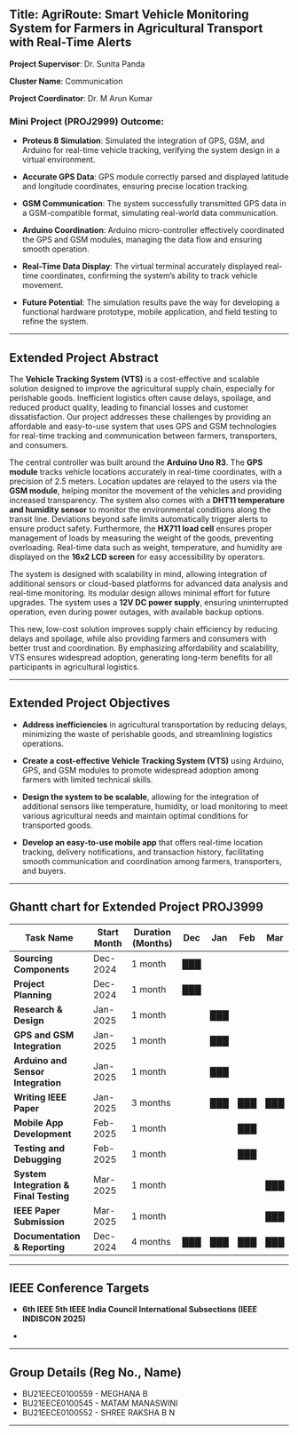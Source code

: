 ## Title: **AgriRoute: Smart Vehicle Monitoring System for Farmers in Agricultural Transport with Real-Time Alerts**

**Project Supervisor**: Dr. Sunita Panda

**Cluster Name**: Communication  

**Project Coordinator**: Dr. M Arun Kumar  

### Mini Project (PROJ2999) Outcome:

- **Proteus 8 Simulation**: Simulated the integration of GPS, GSM, and Arduino for real-time vehicle tracking, verifying the system design in a virtual environment.
  
- **Accurate GPS Data**: GPS module correctly parsed and displayed latitude and longitude coordinates, ensuring precise location tracking.
  
- **GSM Communication**: The system successfully transmitted GPS data in a GSM-compatible format, simulating real-world data communication.
  
- **Arduino Coordination**: Arduino micro-controller effectively coordinated the GPS and GSM modules, managing the data flow and ensuring smooth operation.
  
- **Real-Time Data Display**: The virtual terminal accurately displayed real-time coordinates, confirming the system’s ability to track vehicle movement.
  
- **Future Potential**: The simulation results pave the way for developing a functional hardware prototype, mobile application, and field testing to refine the system.

---

## Extended Project Abstract

The **Vehicle Tracking System (VTS)** is a cost-effective and scalable solution designed to improve the agricultural supply chain, especially for perishable goods. Inefficient logistics often cause delays, spoilage, and reduced product quality, leading to financial losses and customer dissatisfaction. Our project addresses these challenges by providing an affordable and easy-to-use system that uses GPS and GSM technologies for real-time tracking and communication between farmers, transporters, and consumers.

The central controller was built around the **Arduino Uno R3**. The **GPS module** tracks vehicle locations accurately in real-time coordinates, with a precision of 2.5 meters. Location updates are relayed to the users via the **GSM module**, helping monitor the movement of the vehicles and providing increased transparency. The system also comes with a **DHT11 temperature and humidity sensor** to monitor the environmental conditions along the transit line. Deviations beyond safe limits automatically trigger alerts to ensure product safety. Furthermore, the **HX711 load cell** ensures proper management of loads by measuring the weight of the goods, preventing overloading. Real-time data such as weight, temperature, and humidity are displayed on the **16x2 LCD screen** for easy accessibility by operators.

The system is designed with scalability in mind, allowing integration of additional sensors or cloud-based platforms for advanced data analysis and real-time monitoring. Its modular design allows minimal effort for future upgrades. The system uses a **12V DC power supply**, ensuring uninterrupted operation, even during power outages, with available backup options.

This new, low-cost solution improves supply chain efficiency by reducing delays and spoilage, while also providing farmers and consumers with better trust and coordination. By emphasizing affordability and scalability, VTS ensures widespread adoption, generating long-term benefits for all participants in agricultural logistics.

---

## Extended Project Objectives

- **Address inefficiencies** in agricultural transportation by reducing delays, minimizing the waste of perishable goods, and streamlining logistics operations.
  
- **Create a cost-effective Vehicle Tracking System (VTS)** using Arduino, GPS, and GSM modules to promote widespread adoption among farmers with limited technical skills.
  
- **Design the system to be scalable**, allowing for the integration of additional sensors like temperature, humidity, or load monitoring to meet various agricultural needs and maintain optimal conditions for transported goods.
  
- **Develop an easy-to-use mobile app** that offers real-time location tracking, delivery notifications, and transaction history, facilitating smooth communication and coordination among farmers, transporters, and buyers.

---

## Ghantt chart for Extended Project PROJ3999

| Task Name                          | Start Month | Duration (Months) | Dec | Jan | Feb | Mar |
|-------------------------------------|-------------|-------------------|-----|-----|-----|-----|
| **Sourcing Components**             | Dec-2024    | 1 month           | ███ |     |     |     |
| **Project Planning**                | Dec-2024    | 1 month           | ███ |     |     |     |
| **Research & Design**               | Jan-2025    | 1 month           |     | ███ |     |     |
| **GPS and GSM Integration**         | Jan-2025    | 1 month           |     | ███ |     |     |
| **Arduino and Sensor Integration**  | Jan-2025    | 1 month           |     | ███ |     |     |
| **Writing IEEE Paper**              | Jan-2025    | 3 months          |     | ███ | ███ | ███ |
| **Mobile App Development**          | Feb-2025    | 1 month           |     |     | ███ |     |
| **Testing and Debugging**           | Feb-2025    | 1 month           |     |     | ███ |     |
| **System Integration & Final Testing**| Mar-2025   | 1 month           |     |     |     | ███ |
| **IEEE Paper Submission**           | Mar-2025    | 1 month           |     |     |     | ███ |
| **Documentation & Reporting**      | Dec-2024    | 4 months          | ███ | ███ | ███ | ███ |

---

## IEEE Conference Targets

- **6th IEEE 5th IEEE India Council International Subsections (IEEE INDISCON 2025)**
  
- 

---

## Group Details (Reg No., Name)

- BU21EECE0100559 - MEGHANA B
- BU21EECE0100545 - MATAM MANASWINI
- BU21EECE0100552 - SHREE RAKSHA B N

---
